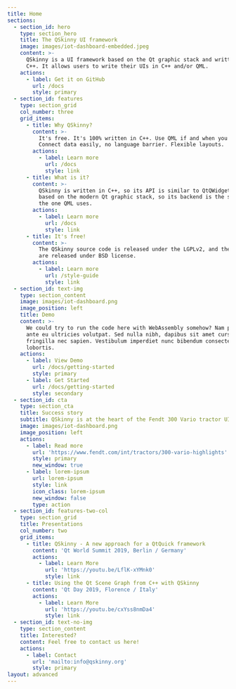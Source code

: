 ```yaml
---
title: Home
sections:
  - section_id: hero
    type: section_hero
    title: The QSkinny UI framework
    image: images/iot-dashboard-embedded.jpeg
    content: >-
      QSkinny is a UI framework based on the Qt graphic stack and written in
      C++. It allows users to write their UIs in C++ and/or QML.
    actions:
      - label: Get it on GitHub
        url: /docs
        style: primary
  - section_id: features
    type: section_grid
    col_number: three
    grid_items:
      - title: Why QSkinny?
        content: >-
          It's free. It's 100% written in C++. Use QML if and when you want to.
          Connect data easily, no language barrier. Flexible layouts.
        actions:
          - label: Learn more
            url: /docs
            style: link
      - title: What is it?
        content: >-
          QSkinny is written in C++, so its API is similar to QtQWidgets. It is
          based on the modern Qt graphic stack, so its backend is the same as
          the one QML uses.
        actions:
          - label: Learn more
            url: /docs
            style: link
      - title: It's free!
        content: >-
          The QSkinny source code is released under the LGPLv2, and the examples
          are released under BSD license.
        actions:
          - label: Learn more
            url: /style-guide
            style: link
  - section_id: text-img
    type: section_content
    image: images/iot-dashboard.png
    image_position: left
    title: Demo
    content: >-
      We could try to run the code here with WebAssembly somehow? Nam pulvinar
      ante eu ultricies volutpat. Sed nulla nibh, dapibus sit amet cursus quis,
      fringilla nec sapien. Vestibulum imperdiet nunc bibendum consectetur
      lobortis.
    actions:
      - label: View Demo
        url: /docs/getting-started
        style: primary
      - label: Get Started
        url: /docs/getting-started
        style: secondary
  - section_id: cta
    type: section_cta
    title: Success story
    subtitle: QSkinny is at the heart of the Fendt 300 Vario tractor UI.
    image: images/iot-dashboard.png
    image_position: left
    actions:
      - label: Read more
        url: 'https://www.fendt.com/int/tractors/300-vario-highlights'
        style: primary
        new_window: true
      - label: lorem-ipsum
        url: lorem-ipsum
        style: link
        icon_class: lorem-ipsum
        new_window: false
        type: action
  - section_id: features-two-col
    type: section_grid
    title: Presentations
    col_number: two
    grid_items:
      - title: QSkinny - A new approach for a QtQuick framework
        content: 'Qt World Summit 2019, Berlin / Germany'
        actions:
          - label: Learn More
            url: 'https://youtu.be/LflK-xYMnk0'
            style: link
      - title: Using the Qt Scene Graph from C++ with QSkinny
        content: 'Qt Day 2019, Florence / Italy'
        actions:
          - label: Learn More
            url: 'https://youtu.be/cxYss8nmDa4'
            style: link
  - section_id: text-no-img
    type: section_content
    title: Interested?
    content: Feel free to contact us here!
    actions:
      - label: Contact
        url: 'mailto:info@qskinny.org'
        style: primary
layout: advanced
---
```


